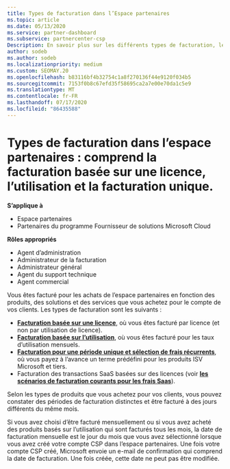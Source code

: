 ```yaml
---
title: Types de facturation dans l’Espace partenaires
ms.topic: article
ms.date: 05/13/2020
ms.service: partner-dashboard
ms.subservice: partnercenter-csp
Description: En savoir plus sur les différents types de facturation, les périodes de facturation et les dates de facturation que vous pouvez voir dans l’espace partenaires.
author: sodeb
ms.author: sodeb
ms.localizationpriority: medium
ms.custom: SEOMAY.20
ms.openlocfilehash: b83116bf4b32754c1a8f270136f44e9120f034b5
ms.sourcegitcommit: 7153f0b8c67efd35f58695ca2a7e00e70da1c5e9
ms.translationtype: MT
ms.contentlocale: fr-FR
ms.lasthandoff: 07/17/2020
ms.locfileid: "86435588"
---
```

# <a name="types-of-billing-in-partner-center---includes-license-based-usage-based-and-one-time-billing"></a>Types de facturation dans l’espace partenaires : comprend la facturation basée sur une licence, l’utilisation et la facturation unique.

**S’applique à**

- Espace partenaires
- Partenaires du programme Fournisseur de solutions Microsoft Cloud

**Rôles appropriés**

- Agent d’administration
- Administrateur de la facturation
- Administrateur général
- Agent du support technique
- Agent commercial

Vous êtes facturé pour les achats de l’espace partenaires en fonction des produits, des solutions et des services que vous achetez pour le compte de vos clients. Les types de facturation sont les suivants :

- [**Facturation basée sur une licence**](license-based-billing.md), où vous êtes facturé par licence (et non par utilisation de licence).
- [**Facturation basée sur l’utilisation**](usage-based-billing.md), où vous êtes facturé pour les taux d’utilisation mensuels.
- [**Facturation pour une période unique et sélection de frais récurrents**](one-time-and-recurring-billing.md), où vous payez à l’avance un terme prédéfini pour les produits ISV Microsoft et tiers.
- Facturation des transactions SaaS basées sur des licences (voir [**les scénarios de facturation courants pour les frais Saas**](common-billing-scenarios-saas.md)).

Selon les types de produits que vous achetez pour vos clients, vous pouvez constater des périodes de facturation distinctes et être facturé à des jours différents du même mois.

Si vous avez choisi d’être facturé mensuellement ou si vous avez acheté des produits basés sur l’utilisation qui sont facturés tous les mois, la date de facturation mensuelle est le jour du mois que vous avez sélectionné lorsque vous avez créé votre compte CSP dans l’espace partenaires. Une fois votre compte CSP créé, Microsoft envoie un e-mail de confirmation qui comprend la date de facturation. Une fois créée, cette date ne peut pas être modifiée.

